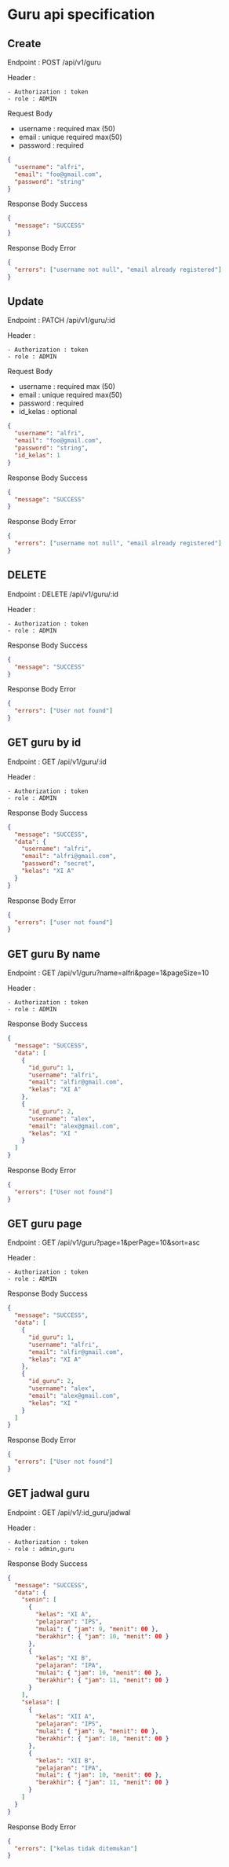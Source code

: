 # Guru api specification

## Create

Endpoint : POST /api/v1/guru

Header :

    - Authorization : token
    - role : ADMIN

Request Body

- username : required max (50)
- email : unique required max(50)
- password : required

```json
{
  "username": "alfri",
  "email": "foo@gmail.com",
  "password": "string"
}
```

Response Body Success

```json
{
  "message": "SUCCESS"
}
```

Response Body Error

```json
{
  "errors": ["username not null", "email already registered"]
}
```

## Update

Endpoint : PATCH /api/v1/guru/:id

Header :

    - Authorization : token
    - role : ADMIN

Request Body

- username : required max (50)
- email : unique required max(50)
- password : required
- id_kelas : optional

```json
{
  "username": "alfri",
  "email": "foo@gmail.com",
  "password": "string",
  "id_kelas": 1
}
```

Response Body Success

```json
{
  "message": "SUCCESS"
}
```

Response Body Error

```json
{
  "errors": ["username not null", "email already registered"]
}
```

## DELETE

Endpoint : DELETE /api/v1/guru/:id

Header :

    - Authorization : token
    - role : ADMIN

Response Body Success

```json
{
  "message": "SUCCESS"
}
```

Response Body Error

```json
{
  "errors": ["User not found"]
}
```

## GET guru by id

Endpoint : GET /api/v1/guru/:id

Header :

    - Authorization : token
    - role : ADMIN

Response Body Success

```json
{
  "message": "SUCCESS",
  "data": {
    "username": "alfri",
    "email": "alfri@gmail.com",
    "password": "secret",
    "kelas": "XI A"
  }
}
```

Response Body Error

```json
{
  "errors": ["user not found"]
}
```

## GET guru By name

Endpoint : GET /api/v1/guru?name=alfri&page=1&pageSize=10

Header :

    - Authorization : token
    - role : ADMIN

Response Body Success

```json
{
  "message": "SUCCESS",
  "data": [
    {
      "id_guru": 1,
      "username": "alfri",
      "email": "alfir@gmail.com",
      "kelas": "XI A"
    },
    {
      "id_guru": 2,
      "username": "alex",
      "email": "alex@gmail.com",
      "kelas": "XI "
    }
  ]
}
```

Response Body Error

```json
{
  "errors": ["User not found"]
}
```

## GET guru page

Endpoint : GET /api/v1/guru?page=1&perPage=10&sort=asc

Header :

    - Authorization : token
    - role : ADMIN

Response Body Success

```json
{
  "message": "SUCCESS",
  "data": [
    {
      "id_guru": 1,
      "username": "alfri",
      "email": "alfir@gmail.com",
      "kelas": "XI A"
    },
    {
      "id_guru": 2,
      "username": "alex",
      "email": "alex@gmail.com",
      "kelas": "XI "
    }
  ]
}
```

Response Body Error

```json
{
  "errors": ["User not found"]
}
```

## GET jadwal guru

Endpoint : GET /api/v1/:id_guru/jadwal

Header :

    - Authorization : token
    - role : admin,guru

Response Body Success

```json
{
  "message": "SUCCESS",
  "data": {
    "senin": [
      {
        "kelas": "XI A",
        "pelajaran": "IPS",
        "mulai": { "jam": 9, "menit": 00 },
        "berakhir": { "jam": 10, "menit": 00 }
      },
      {
        "kelas": "XI B",
        "pelajaran": "IPA",
        "mulai": { "jam": 10, "menit": 00 },
        "berakhir": { "jam": 11, "menit": 00 }
      }
    ],
    "selasa": [
      {
        "kelas": "XII A",
        "pelajaran": "IPS",
        "mulai": { "jam": 9, "menit": 00 },
        "berakhir": { "jam": 10, "menit": 00 }
      },
      {
        "kelas": "XII B",
        "pelajaran": "IPA",
        "mulai": { "jam": 10, "menit": 00 },
        "berakhir": { "jam": 11, "menit": 00 }
      }
    ]
  }
}
```

Response Body Error

```json
{
  "errors": ["kelas tidak ditemukan"]
}
```
